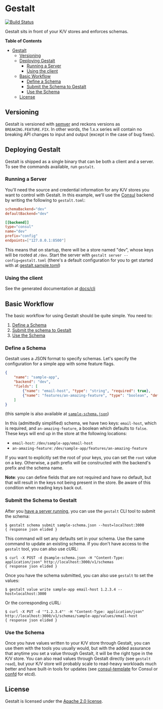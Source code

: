 # Gestalt

[![Build Status](https://travis-ci.org/asteris-llc/gestalt.svg)](https://travis-ci.org/asteris-llc/gestalt)

Gestalt sits in front of your K/V stores and enforces schemas.

<!-- markdown-toc start - Don't edit this section. Run M-x markdown-toc-generate-toc again -->
**Table of Contents**

- [Gestalt](#gestalt)
    - [Versioning](#versioning)
    - [Deploying Gestalt](#deploying-gestalt)
        - [Running a Server](#running-a-server)
        - [Using the client](#using-the-client)
    - [Basic Workflow](#basic-workflow)
        - [Define a Schema](#define-a-schema)
        - [Submit the Schema to Gestalt](#submit-the-schema-to-gestalt)
        - [Use the Schema](#use-the-schema)
    - [License](#license)

<!-- markdown-toc end -->

## Versioning

Gestalt is versioned with [semver](http://semver.org/) and reckons versions as
`BREAKING.FEATURE.FIX`. In other words, the 1.x.x series will contain no
breaking API changes to input and output (except in the case of bug fixes).

## Deploying Gestalt

Gestalt is shipped as a single binary that can be both a client and a server. To
see the commands available, run `gestalt`.

### Running a Server

You'll need the source and credential information for any K/V stores you want to
control with Gestalt. In this example, we'll use the [Consul](https://consul.io)
backend by writing the following to `gestalt.toml`:

```toml
schemaBackend="dev"
defaultBackend="dev"

[[backend]]
type="consul"
name="dev"
prefix="config"
endpoints=["127.0.0.1:8500"]
```

This means that on startup, there will be a store named "dev", whose keys will
be rooted at `/dev`. Start the server with `gestalt server
--config=gestalt.toml` (there's a default configuration for you to get started
with at [gestalt.sample.toml](gestalt.sample.toml))

### Using the client

See the generated documentation at [docs/cli](docs/cli/gestalt.md)

## Basic Workflow

The basic workflow for using Gestalt should be quite simple. You need to:

1. [Define a Schema](#define-a-schema)
2. [Submit the schema to Gestalt](#submit-the-schema-to-gestalt)
3. [Use the Schema](#use-the-schema)

### Define a Schema

Gestalt uses a JSON format to specify schemas. Let's specify the configuration
for a simple app with some feature flags.

```json
{
    "name": "sample-app",
    "backend": "dev",
    "fields": [
        {"name": "email-host", "type": "string", "required": true},
        {"name": "features/an-amazing-feature", "type": "boolean", "default": false}
    ]
}
```

(this sample is also available at [`sample-schema.json`](sample-schema.json))

In this (admittedly simplified) schema, we have two keys: `email-host`, which is
required, and `an-amazing-feature`, a boolean which defaults to `false`. These
keys will end up in the store at the following locations:

- `email-host`: `/dev/sample-app/email-host`
- `an-amazing-feature`: `/dev/sample-app/features/an-amazing-feature`

If you want to explicitly set the root of your keys, you can set the `root`
value on a key. Otherwise, a path prefix will be constructed with the backend's
prefix and the schema name.

**Note**: you can define fields that are not required and have no default, but
that will result in the keys not being present in the store. Be aware of this
condition when reading keys back out.

### Submit the Schema to Gestalt

After you [have a server running](#running-a-server), you can use the `gestalt`
CLI tool to submit the schema:

    $ gestalt schema submit sample-schema.json --host=localhost:3000
    { response json elided }

This command will set any defaults set in your schema. Use the same command to
update an existing schema. If you don't have access to the `gestalt` tool, you
can also use cURL:

    $ curl -X POST -d @sample-schema.json -H "Content-Type: application/json" http://localhost:3000/v1/schemas
    { response json elided }

Once you have the schema submitted, you can also use `gestalt` to set the values:

    $ gestalt value write sample-app email-host 1.2.3.4 --host=localhost:3000

Or the corresponding cURL:

    $ curl -X PUT -d '"1.2.3.4"' -H "Content-Type: application/json" http://localhost:3000/v1/schemas/sample-app/values/email-host
    { response json elided }

### Use the Schema

Once you have values written to your K/V store through Gestalt, you can use them
with the tools you usually would, but with the added assurance that anytime you
set a value through Gestalt, it will be the right type in the K/V store. You can
also read values through Gestalt directly (see `gestalt read`), but your K/V
store will probably scale to read-heavy workloads much better and have built-in
tools for updates (see
[consul-template](https://github.com/hashicorp/consul-template) for Consul or
[confd](https://github.com/kelseyhightower/confd) for etcd).

## License

Gestalt is licensed under the [Apache 2.0 license](LICENSE).
